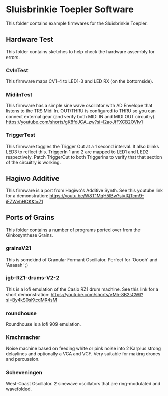 # Sluisbrinkie Toepler Software
This folder contains example firmwares for the Sluisbrinkie Toepler.

## Hardware Test
This folder contains sketches to help check the hardware assembly for errors.
### CvInTest
This firmware maps CV1-4 to LED1-3 and LED RX (on the bottomside).
### MidiInTest
This firmware has a simple sine wave oscillator with AD Envelope that listens to the TRS Midi In. OUT/THRU is configured to THRU so you can connect external gear (and verify both MIDI IN and MIDI OUT circuitry). https://youtube.com/shorts/gK8fdJCA_zw?si=l2aoJfFXCB2OVIv1
### TriggerTest
This firmware toggles the Trigger Out at a 1 second interval. It also blinks LED3 to reflect this. TriggerIn 1 and 2 are mapped to LED1 and LED2 respectively. Patch TriggerOut to both TriggerIns to verify that that section of the circuitry is working.

## Hagiwo Additive
This firmware is a port from Hagiwo's Additive Synth. See this youtube link for a demonstration: https://youtu.be/W8T1MqH5lBw?si=IQTcm9-iFZWvhHCK&t=71
## Ports of Grains
This folder contains a number of programs ported over from the Ginkosynthese Grains.
### grainsV21
This is somekind of Granular Formant Oscillator. Perfect for 'Ooooh' and 'Aaaaah' ;)
### jgb-RZ1-drums-V2-2
This is a lofi emulation of the Casio RZ1 drum machine. See this link for a short demonstration: https://youtube.com/shorts/vMh-8B2sCWI?si=By4kS0sKtcdMR4sM
### roundhouse
Roundhouse is a lofi 909 emulation.
### Krachmacher
Noise machine based on feeding white or pink noise into 2 Karplus strong delaylines and optionally a VCA and VCF. Very suitable for making drones and percussion.
### Scheveningen
West-Coast Oscillator. 2 sinewave oscillators that are ring-modulated and wavefolded.